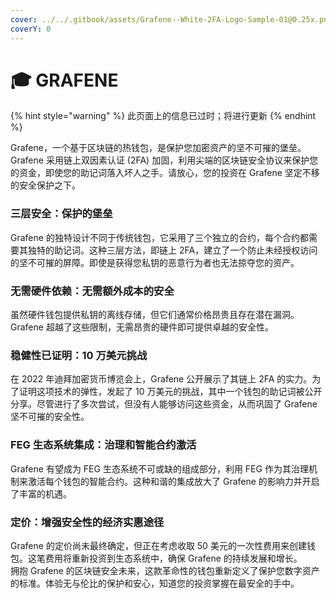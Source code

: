 ```yaml
---
cover: ../../.gitbook/assets/Grafene--White-2FA-Logo-Sample-01@0.25x.png
coverY: 0
---
```


# 🎓 GRAFENE

{% hint style="warning" %}
此页面上的信息已过时；将进行更新
{% endhint %}

Grafene，一个基于区块链的热钱包，是保护您加密资产的坚不可摧的堡垒。Grafene 采用链上双因素认证 (2FA) 加固，利用尖端的区块链安全协议来保护您的资金，即使您的助记词落入坏人之手。请放心，您的投资在 Grafene 坚定不移的安全保护之下。

### **三层安全：保护的堡垒**

Grafene 的独特设计不同于传统钱包，它采用了三个独立的合约，每个合约都需要其独特的助记词。这种三层方法，即链上 2FA，建立了一个防止未经授权访问的坚不可摧的屏障。即使是获得您私钥的恶意行为者也无法掠夺您的资产。

### **无需硬件依赖：无需额外成本的安全**

虽然硬件钱包提供私钥的离线存储，但它们通常价格昂贵且存在潜在漏洞。Grafene 超越了这些限制，无需昂贵的硬件即可提供卓越的安全性。

### **稳健性已证明：10 万美元挑战**

在 2022 年迪拜加密货币博览会上，Grafene 公开展示了其链上 2FA 的实力。为了证明这项技术的弹性，发起了 10 万美元的挑战，其中一个钱包的助记词被公开分享。尽管进行了多次尝试，但没有人能够访问这些资金，从而巩固了 Grafene 坚不可摧的安全性。

### **FEG 生态系统集成：治理和智能合约激活**

Grafene 有望成为 FEG 生态系统不可或缺的组成部分，利用 FEG 作为其治理机制来激活每个钱包的智能合约。这种和谐的集成放大了 Grafene 的影响力并开启了丰富的机遇。

### **定价：增强安全性的经济实惠途径**

Grafene 的定价尚未最终确定，但正在考虑收取 50 美元的一次性费用来创建钱包。这笔费用将重新投资到生态系统中，确保 Grafene 的持续发展和增长。\
拥抱 Grafene 的区块链安全未来，这款革命性的钱包重新定义了保护您数字资产的标准。体验无与伦比的保护和安心，知道您的投资掌握在最安全的手中。
